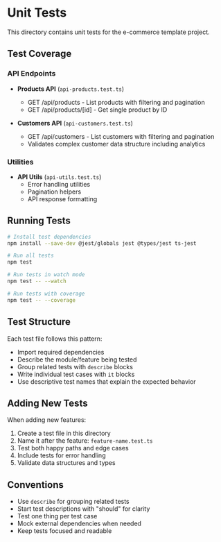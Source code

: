 # Unit Tests

This directory contains unit tests for the e-commerce template project.

## Test Coverage

### API Endpoints
- **Products API** (`api-products.test.ts`)
  - GET /api/products - List products with filtering and pagination
  - GET /api/products/[id] - Get single product by ID
  
- **Customers API** (`api-customers.test.ts`)
  - GET /api/customers - List customers with filtering and pagination
  - Validates complex customer data structure including analytics

### Utilities
- **API Utils** (`api-utils.test.ts`)
  - Error handling utilities
  - Pagination helpers
  - API response formatting

## Running Tests

```bash
# Install test dependencies
npm install --save-dev @jest/globals jest @types/jest ts-jest

# Run all tests
npm test

# Run tests in watch mode
npm test -- --watch

# Run tests with coverage
npm test -- --coverage
```

## Test Structure

Each test file follows this pattern:
- Import required dependencies
- Describe the module/feature being tested
- Group related tests with `describe` blocks
- Write individual test cases with `it` blocks
- Use descriptive test names that explain the expected behavior

## Adding New Tests

When adding new features:
1. Create a test file in this directory
2. Name it after the feature: `feature-name.test.ts`
3. Test both happy paths and edge cases
4. Include tests for error handling
5. Validate data structures and types

## Conventions

- Use `describe` for grouping related tests
- Start test descriptions with "should" for clarity
- Test one thing per test case
- Mock external dependencies when needed
- Keep tests focused and readable